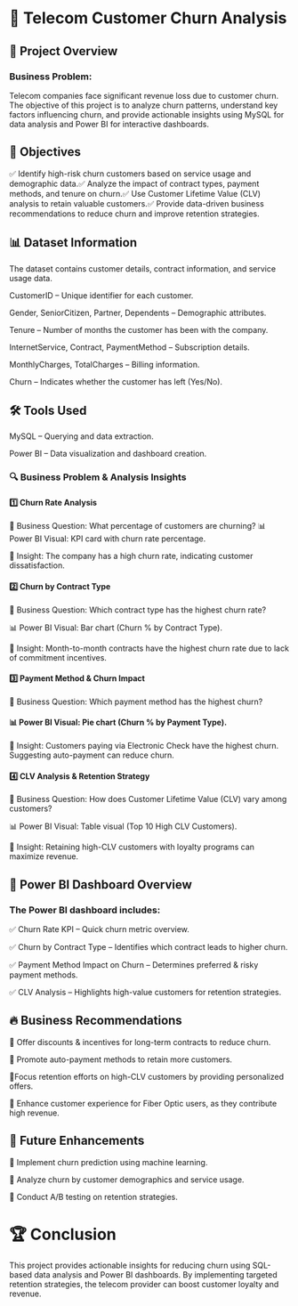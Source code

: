 # 📌 Telecom Customer Churn Analysis

## 🚀 Project Overview

### Business Problem:
Telecom companies face significant revenue loss due to customer churn. The objective of this project is to analyze churn patterns, understand key factors influencing churn, and provide actionable insights using MySQL for data analysis and Power BI for interactive dashboards.

## 🎯 Objectives

✅ Identify high-risk churn customers based on service usage and demographic data.✅ Analyze the impact of contract types, payment methods, and tenure on churn.✅ Use Customer Lifetime Value (CLV) analysis to retain valuable customers.✅ Provide data-driven business recommendations to reduce churn and improve retention strategies.

## 📊 Dataset Information

The dataset contains customer details, contract information, and service usage data.

CustomerID – Unique identifier for each customer.

Gender, SeniorCitizen, Partner, Dependents – Demographic attributes.

Tenure – Number of months the customer has been with the company.

InternetService, Contract, PaymentMethod – Subscription details.

MonthlyCharges, TotalCharges – Billing information.

Churn – Indicates whether the customer has left (Yes/No).

## 🛠 Tools Used

MySQL – Querying and data extraction.

Power BI – Data visualization and dashboard creation.

### 🔍 Business Problem & Analysis Insights

#### 1️⃣ Churn Rate Analysis

📌 Business Question: What percentage of customers are churning?
📊 Power BI Visual: KPI card with churn rate percentage.

📢 Insight: The company has a high churn rate, indicating customer dissatisfaction.

#### 2️⃣ Churn by Contract Type

📌 Business Question: Which contract type has the highest churn rate?

📊 Power BI Visual: Bar chart (Churn % by Contract Type).

📢 Insight: Month-to-month contracts have the highest churn rate due to lack of commitment incentives.

#### 3️⃣ Payment Method & Churn Impact

📌 Business Question: Which payment method has the highest churn?

#### 📊 Power BI Visual: Pie chart (Churn % by Payment Type).

📢 Insight: Customers paying via Electronic Check have the highest churn. Suggesting auto-payment can reduce churn.

#### 4️⃣ CLV Analysis & Retention Strategy

📌 Business Question: How does Customer Lifetime Value (CLV) vary among customers?

📊 Power BI Visual: Table visual (Top 10 High CLV Customers).

📢 Insight: Retaining high-CLV customers with loyalty programs can maximize revenue.

## 📌 Power BI Dashboard Overview

### The Power BI dashboard includes:

✅ Churn Rate KPI – Quick churn metric overview.

✅ Churn by Contract Type – Identifies which contract leads to higher churn.

✅ Payment Method Impact on Churn – Determines preferred & risky payment methods.

✅ CLV Analysis – Highlights high-value customers for retention strategies.

## 🔥 Business Recommendations

🚀 Offer discounts & incentives for long-term contracts to reduce churn.

🚀 Promote auto-payment methods to retain more customers.

🚀Focus retention efforts on high-CLV customers by providing personalized offers.

🚀 Enhance customer experience for Fiber Optic users, as they contribute high revenue.

## 📌 Future Enhancements

🔹 Implement churn prediction using machine learning.

🔹 Analyze churn by customer demographics and service usage.

🔹 Conduct A/B testing on retention strategies.

# 🏆 Conclusion

This project provides actionable insights for reducing churn using SQL-based data analysis and Power BI dashboards. By implementing targeted retention strategies, the telecom provider can boost customer loyalty and revenue.
